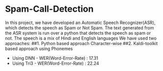 # Spam-Call-Detection
In this project, we have developed an Automatic Speech Recognizer(ASR), which detects the speech as Spam or Not Spam. The text generated from the ASR system is run over a python that detects the speech as spam or not. The speech is a mix of Hindi and English languages
We have used two approaches:
##1. Python based approach Character-wise 
##2. Kaldi-toolkit based approach using Phonemes
  * Using DNN - WER(Word-Error-Rate) : 17.31
  * Using Tri3 - WER(Word-Error-Rate) : 22.24
